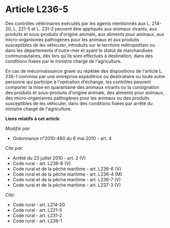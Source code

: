 # Article L236-5

Des contrôles vétérinaires exécutés par les agents mentionnés aux L. 214-20, L. 221-5 et L. 231-2 peuvent être appliqués aux
animaux vivants, aux produits et sous-produits d'origine animale, aux aliments pour animaux, aux micro-organismes pathogènes
pour les animaux et aux produits susceptibles de les véhiculer, introduits sur le territoire métropolitain ou dans les
départements d'outre-mer et ayant le statut de marchandises communautaires, dès lors qu'ils sont effectués à destination,
dans des conditions fixées par le ministre chargé de l'agriculture. 

En cas de méconnaissance grave ou répétée des dispositions de l'article L. 236-1 commise par une entreprise expéditrice ou
destinataire ou toute autre personne qui participe à l'opération d'échange, les contrôles peuvent comporter la mise en
quarantaine des animaux vivants ou la consignation des produits et sous-produits d'origine animale, des aliments pour
animaux, des micro-organismes pathogènes pour les animaux ou des produits susceptibles de les véhiculer, dans des conditions
fixées par arrêté du ministre chargé de l'agriculture.

**Liens relatifs à cet article**

_Modifié par_:

  - Ordonnance n°2010-460 du 6 mai 2010 - art. 4

_Cité par_:

  - Arrêté du 23 juillet 2010 - art. 2 (V)
  - Code rural - art. L236-8 (V)
  - Code rural et  de la pêche maritime - art. L236-6 (V)
  - Code rural et de la pêche maritime - art. L236-4 (M)
  - Code rural et de la pêche maritime - art. L236-7 (V)
  - Code rural et de la pêche maritime - art. L237-3 (V)

_Cite_:

  - Code rural - art. L214-20
  - Code rural - art. L221-5
  - Code rural - art. L231-2
  - Code rural - art. L236-1
